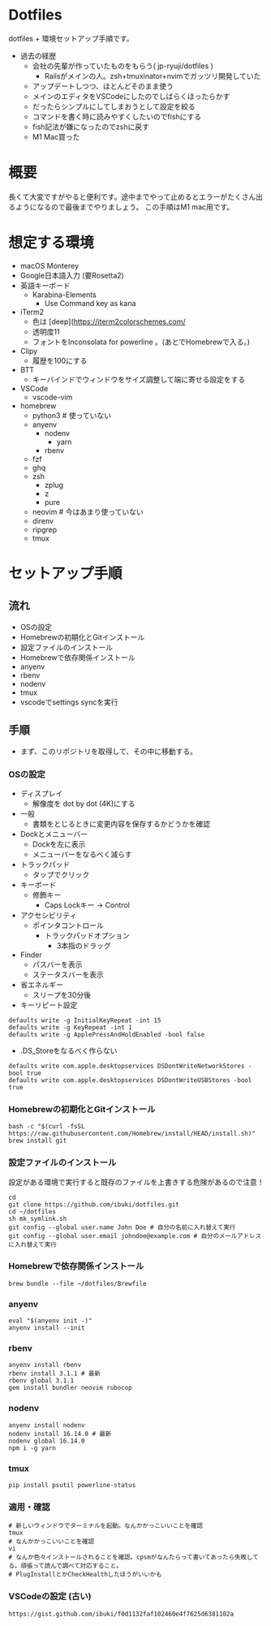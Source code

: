 # Dotfiles

dotfiles + 環境セットアップ手順です。
- 過去の経歴
  - 会社の先輩が作っていたものをもらう( jp-ryuji/dotfiles )
    - Railsがメインの人。zsh+tmuxinator+nvimでガッツリ開発していた
  - アップデートしつつ、ほとんどそのまま使う
  - メインのエディタをVSCodeにしたのでしばらくほったらかす
  - だったらシンプルにしてしまおうとして設定を絞る
  - コマンドを書く時に読みやすくしたいのでfishにする
  - fish記法が嫌になったのでzshに戻す
  - M1 Mac買った

# 概要

長くて大変ですがやると便利です。途中までやって止めるとエラーがたくさん出るようになるので最後までやりましょう。
この手順はM1 mac用です。

# 想定する環境

- macOS Monterey
- Google日本語入力 (要Rosetta2)
- 英語キーボード
  - Karabina-Elements
    - Use Command key as kana
- iTerm2
  - 色は [deep](https://iterm2colorschemes.com/
  - 透明度11
  - フォントをInconsolata for powerline 。(あとでHomebrewで入る。)
- Clipy
  - 履歴を100にする
- BTT
  - キーバインドでウィンドウをサイズ調整して端に寄せる設定をする
- VSCode
  - vscode-vim
- homebrew
  - python3 # 使っていない
  - anyenv
    - nodenv
      - yarn
    - rbenv
  - fzf
  - ghq
  - zsh
    - zplug
    - z
    - pure
  - neovim # 今はあまり使っていない
  - direnv
  - ripgrep
  - tmux

# セットアップ手順

## 流れ

- OSの設定
- Homebrewの初期化とGitインストール
- 設定ファイルのインストール
- Homebrewで依存関係インストール
- anyenv
- rbenv
- nodenv
- tmux
- vscodeでsettings syncを実行

## 手順

- まず、このリポジトリを取得して、その中に移動する。

### OSの設定

- ディスプレイ
  - 解像度を dot by dot (4K)にする
- 一般
  - 書類をとじるときに変更内容を保存するかどうかを確認
- Dockとメニューバー
  - Dockを左に表示
  - メニューバーをなるべく減らす
- トラックパッド
  - タップでクリック
- キーボード
  - 修飾キー
    - Caps Lockキー -> Control
- アクセシビリティ
  - ポインタコントロール
    - トラックパッドオプション
      - 3本指のドラッグ
- Finder
  - パスバーを表示
  - ステータスバーを表示
- 省エネルギー
  - スリープを30分後
- キーリピート設定
```
defaults write -g InitialKeyRepeat -int 15
defaults write -g KeyRepeat -int 1
defaults write -g ApplePressAndHoldEnabled -bool false
```
- .DS_Storeをなるべく作らない
```
defaults write com.apple.desktopservices DSDontWriteNetworkStores -bool true
defaults write com.apple.desktopservices DSDontWriteUSBStores -bool true
```

### Homebrewの初期化とGitインストール

```
bash -c "$(curl -fsSL https://raw.githubusercontent.com/Homebrew/install/HEAD/install.sh)"
brew install git
```


### 設定ファイルのインストール
設定がある環境で実行すると既存のファイルを上書きする危険があるので注意！

```
cd
git clone https://github.com/ibuki/dotfiles.git
cd ~/dotfiles
sh mk_symlink.sh
git config --global user.name John Doe # 自分の名前に入れ替えて実行
git config --global user.email johndoe@example.com # 自分のメールアドレスに入れ替えて実行
```


### Homebrewで依存関係インストール

```
brew bundle --file ~/dotfiles/Brewfile
```

### anyenv
```
eval "$(anyenv init -)"
anyenv install --init
```

### rbenv

```
anyenv install rbenv
rbenv install 3.1.1 # 最新
rbenv global 3.1.1
gem install bundler neovim rubocop
```

### nodenv

```
anyenv install nodenv
nodenv install 16.14.0 # 最新
nodenv global 16.14.0
npm i -g yarn
```


### tmux

```
pip install psutil powerline-status
```

### 適用・確認

```
# 新しいウィンドウでターミナルを起動。なんかかっこいいことを確認
tmux
# なんかかっこいいことを確認
vi
# なんか色々インストールされることを確認。cpsmがなんたらって書いてあったら失敗してる。頑張って読んで調べて対応すること。
# PlugInstallとかCheckHealthしたほうがいいかも
```

### VSCodeの設定 (古い)

```
https://gist.github.com/ibuki/f0d1132faf102460e4f7625d6381102a
```
